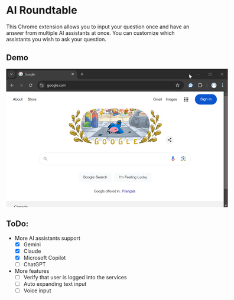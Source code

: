 # AI Roundtable
This Chrome extension allows you to input your question once and have an answer from multiple AI assistants at once. You can customize which assistants you wish to ask your question.

## Demo
<img src="img/demo.gif" alt="demo.gif" style="max-width: 600px; height: auto;">


## ToDo:

- More AI assistants support
  - [x] Gemini
  - [x] Claude
  - [x] Microsoft Copilot
  - [ ] ChatGPT
- More features
  - [ ] Verify that user is logged into the services
  - [ ] Auto expanding text input
  - [ ] Voice input